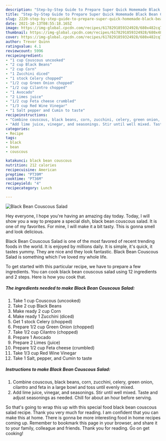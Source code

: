 ```yaml
---
description: "Step-by-Step Guide to Prepare Super Quick Homemade Black Bean Couscous Salad"
title: "Step-by-Step Guide to Prepare Super Quick Homemade Black Bean Couscous Salad"
slug: 2220-step-by-step-guide-to-prepare-super-quick-homemade-black-bean-couscous-salad
date: 2021-10-13T08:55:18.165Z
image: https://img-global.cpcdn.com/recipes/6178291859324928/680x482cq70/black-bean-couscous-salad-recipe-main-photo.jpg
thumbnail: https://img-global.cpcdn.com/recipes/6178291859324928/680x482cq70/black-bean-couscous-salad-recipe-main-photo.jpg
cover: https://img-global.cpcdn.com/recipes/6178291859324928/680x482cq70/black-bean-couscous-salad-recipe-main-photo.jpg
author: Trevor Quinn
ratingvalue: 4.1
reviewcount: 5996
recipeingredient:
- "1 cup Couscous uncooked"
- "2 cup Black Beans"
- "2 cup Corn"
- "1 Zucchini diced"
- "1 stock Celery chopped"
- "1/2 cup Green Onion chopped"
- "1/2 cup Cilantro chopped"
- "1 Avocado"
- "2 Limes juice"
- "1/2 cup Feta cheese crumbled"
- "1/3 cup Red Wine Vinegar"
- "1 Salt pepper and Cumin to taste"
recipeinstructions:
- "Combine couscous, black beans, corn, zucchini, celery, green onion, cilantro and feta in a large bowl and toss until evenly mixed."
- "Add lime juice, vinegar, and seasonings. Stir until well mixed. Taste and adjust seasonings as needed. Chill for about an hour before serving."
categories:
- Recipe
tags:
- black
- bean
- couscous

katakunci: black bean couscous 
nutrition: 212 calories
recipecuisine: American
preptime: "PT39M"
cooktime: "PT36M"
recipeyield: "4"
recipecategory: Lunch

---
```



![Black Bean Couscous Salad](https://img-global.cpcdn.com/recipes/6178291859324928/680x482cq70/black-bean-couscous-salad-recipe-main-photo.jpg)

Hey everyone, I hope you're having an amazing day today. Today, I will show you a way to prepare a special dish, black bean couscous salad. It is one of my favorites. For mine, I will make it a bit tasty. This is gonna smell and look delicious.



Black Bean Couscous Salad is one of the most favored of recent trending foods in the world. It is enjoyed by millions daily. It is simple, it's quick, it tastes yummy. They are nice and they look fantastic. Black Bean Couscous Salad is something which I've loved my whole life.


To get started with this particular recipe, we have to prepare a few ingredients. You can cook black bean couscous salad using 12 ingredients and 2 steps. Here is how you cook that.

<!--inarticleads1-->

##### The ingredients needed to make Black Bean Couscous Salad:

1. Take 1 cup Couscous (uncooked)
1. Take 2 cup Black Beans
1. Make ready 2 cup Corn
1. Make ready 1 Zucchini (diced)
1. Get 1 stock Celery (chopped)
1. Prepare 1/2 cup Green Onion (chopped)
1. Take 1/2 cup Cilantro (chopped)
1. Prepare 1 Avocado
1. Prepare 2 Limes (juice)
1. Prepare 1/2 cup Feta cheese (crumbled)
1. Take 1/3 cup Red Wine Vinegar
1. Take 1 Salt, pepper, and Cumin to taste




<!--inarticleads2-->

##### Instructions to make Black Bean Couscous Salad:

1. Combine couscous, black beans, corn, zucchini, celery, green onion, cilantro and feta in a large bowl and toss until evenly mixed.
1. Add lime juice, vinegar, and seasonings. Stir until well mixed. Taste and adjust seasonings as needed. Chill for about an hour before serving.




So that's going to wrap this up with this special food black bean couscous salad recipe. Thank you very much for reading. I am confident that you can make this at home. There is gonna be more interesting food in home recipes coming up. Remember to bookmark this page in your browser, and share it to your family, colleague and friends. Thank you for reading. Go on get cooking!
